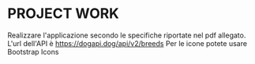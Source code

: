 # PROJECT WORK

Realizzare l'applicazione secondo le specifiche riportate nel pdf allegato.
L'url dell'API è https://dogapi.dog/api/v2/breeds
Per le icone potete usare Bootstrap Icons